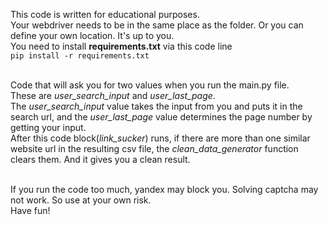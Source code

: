 This code is written for educational purposes.
<br>
Your webdriver needs to be in the same place as the folder. Or you can define your own location. It's up to you.
<br>
You need to install **requirements.txt** via this code line
<br>
`pip install -r requirements.txt`
<br>
<br>

Code that will ask you for two values when you run the main.py file.
<br>
These are _user_search_input_ and _user_last_page_.
<br>
The _user_search_input_ value takes the input from you and puts it in the search url, and the _user_last_page_ value determines the page number by getting your input.
<br>
After this code block(_link_sucker_) runs, if there are more than one similar website url in the resulting csv file, the _clean_data_generator_ function clears them. And it gives you a clean result.
<br>
<br>

If you run the code too much, yandex may block you. Solving captcha may not work. So use at your own risk. 
<br>
Have fun!